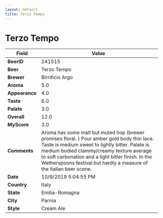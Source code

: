 ```yaml
---
layout: default
title: Terzo Tempo
---
```


# Terzo Tempo

| Field         | Value     |
|---------------|-----------|
| **BeerID** | 241515 |
| **Beer** | Terzo Tempo |
| **Brewer** | Birrificio Argo |
| **Aroma** | 5.0 |
| **Appearance** | 4.0 |
| **Taste** | 6.0 |
| **Palate** | 3.0 |
| **Overall** | 12.0 |
| **MyScore** | 3.0 |
| **Comments** | Aroma has some malt but muted hop (brewer promises floral. ) Pour amber gold body thin lace. Taste is medium sweet to lightly bitter. Palate is medium bodied clammy/creamy texture average to soft carbonation and a light bitter finish. In the Wetherspoons festival but hardly a measure of the Italian beer scene. |
| **Date** | 10/9/2019 5:04:55 PM |
| **Country** | Italy |
| **State** | Emilia-Romagna |
| **City** | Parma |
| **Style** | Cream Ale |
